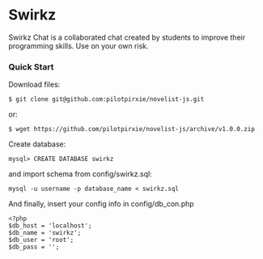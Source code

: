 # Swirkz
Swirkz Chat is a collaborated chat created by students to improve their programming skills. Use on your own risk.

### Quick Start
Download files:
```
$ git clone git@github.com:pilotpirxie/novelist-js.git
```
or:
```
$ wget https://github.com/pilotpirxie/novelist-js/archive/v1.0.0.zip
```
Create database:
```
mysql> CREATE DATABASE swirkz
```
and import schema from config/swirkz.sql:
```
mysql -u username -p database_name < swirkz.sql
```
And finally, insert your config info in config/db_con.php
```
<?php
$db_host = 'localhost';
$db_name = 'swirkz';
$db_user = 'root';
$db_pass = '';
```
